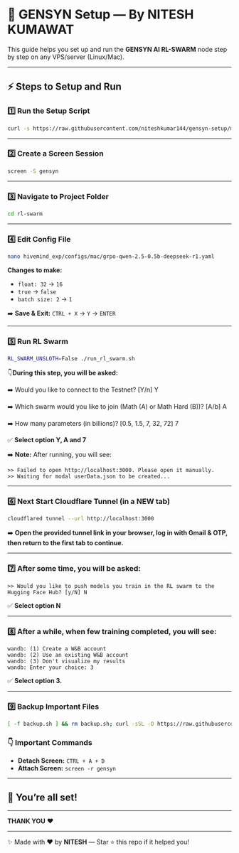 # 🚀 GENSYN Setup — By NITESH KUMAWAT

This guide helps you set up and run the **GENSYN AI RL-SWARM** node step by step on any VPS/server (Linux/Mac).

---

## ⚡ **Steps to Setup and Run**

### 1️⃣ Run the Setup Script

```bash
curl -s https://raw.githubusercontent.com/niteshkumar144/gensyn-setup/main/setup.sh | bash
```

---

### 2️⃣ Create a Screen Session

```bash
screen -S gensyn
```

---

### 3️⃣ Navigate to Project Folder

```bash
cd rl-swarm
```

---

### 4️⃣ Edit Config File

```bash
nano hivemind_exp/configs/mac/grpo-qwen-2.5-0.5b-deepseek-r1.yaml
```

**Changes to make:**

- `float: 32` → `16`
- `true` → `false`
- `batch size: 2` → `1`

➡️ **Save & Exit:** `CTRL + X` → `Y` → `ENTER`

---

### 5️⃣ Run RL Swarm

```bash
RL_SWARM_UNSLOTH=False ./run_rl_swarm.sh
```

👇**During this step, you will be asked:**

➡️ Would you like to connect to the Testnet? [Y/n] Y

➡️ Which swarm would you like to join (Math (A) or Math Hard (B))? [A/b] A

➡️ How many parameters (in billions)? [0.5, 1.5, 7, 32, 72] 7

✅ **Select option Y, A and 7**

➡️ **Note:** After running, you will see:

```
>> Failed to open http://localhost:3000. Please open it manually.
>> Waiting for modal userData.json to be created...
```

---

### 6️⃣ Next Start Cloudflare Tunnel (in a NEW tab)

```bash
cloudflared tunnel --url http://localhost:3000
```

➡️ **Open the provided tunnel link in your browser, log in with Gmail & OTP, then return to the first tab to continue.**

---

### 7️⃣ After some time, you will be asked:

```
>> Would you like to push models you train in the RL swarm to the Hugging Face Hub? [y/N] N
```
✅ **Select option N**

---

### 8️⃣ After a while, when few training completed, you will see:

```
wandb: (1) Create a W&B account
wandb: (2) Use an existing W&B account
wandb: (3) Don't visualize my results
wandb: Enter your choice: 3
```

✅ **Select option 3.**

---

### 9️⃣ Backup Important Files

```bash
[ -f backup.sh ] && rm backup.sh; curl -sSL -O https://raw.githubusercontent.com/AbhiEBA/gensyn1/main/backup.sh && chmod +x backup.sh && ./backup.sh
```

### 👇 Important Commands

- **Detach Screen:** `CTRL + A + D`
- **Attach Screen:** `screen -r gensyn`

---

## 🎉 **You’re all set!**

---

**THANK YOU** ❤️

---

✨ Made with ❤️ by **NITESH** — Star ⭐ this repo if it helped you!

